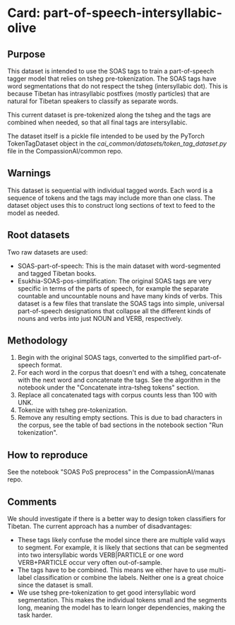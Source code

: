 # Card: part-of-speech-intersyllabic-olive

## Purpose

This dataset is intended to use the SOAS tags to train a part-of-speech tagger model that relies on tsheg pre-tokenization. The SOAS tags have word segmentations that do not respect the tsheg (intersyllabic dot). This is because Tibetan has intrasyllabic postfixes (mostly particles) that are natural for Tibetan speakers to classify as separate words.

This current dataset is pre-tokenized along the tsheg and the tags are combined when needed, so that all final tags are intersyllabic.

The dataset itself is a pickle file intended to be used by the PyTorch TokenTagDataset object in the _cai_common/datasets/token_tag_dataset.py_ file in the CompassionAI/common repo.

## Warnings

This dataset is sequential with individual tagged words. Each word is a sequence of tokens and the tags may include more than one class. The dataset object uses this to construct long sections of text to feed to the model as needed.

## Root datasets

Two raw datasets are used:

- SOAS-part-of-speech: This is the main dataset with word-segmented and tagged Tibetan books.
- Esukhia-SOAS-pos-simplification: The original SOAS tags are very specific in terms of the parts of speech, for example the separate countable and uncountable nouns and have many kinds of verbs. This dataset is a few files that translate the SOAS tags into simple, universal part-of-speech designations that collapse all the different kinds of nouns and verbs into just NOUN and VERB, respectively.

## Methodology

1. Begin with the original SOAS tags, converted to the simplified part-of-speech format.
2. For each word in the corpus that doesn't end with a tsheg, concatenate with the next word and concatenate the tags. See the algorithm in the notebook under the "Concatenate intra-tsheg tokens" section.
3. Replace all concatenated tags with corpus counts less than 100 with UNK.
4. Tokenize with tsheg pre-tokenization.
5. Remove any resulting empty sections. This is due to bad characters in the corpus, see the table of bad sections in the notebook section "Run tokenization".

## How to reproduce

See the notebook "SOAS PoS preprocess" in the CompassionAI/manas repo.

## Comments

We should investigate if there is a better way to design token classifiers for Tibetan. The current approach has a number of disadvantages:

- These tags likely confuse the model since there are multiple valid ways to segment. For example, it is likely that sections that can be segmented into two intersyllabic words VERB|PARTICLE or one word VERB+PARTICLE occur very often out-of-sample.
- The tags have to be combined. This means we either have to use multi-label classification or combine the labels. Neither one is a great choice since the dataset is small.
- We use tsheg pre-tokenization to get good intersyllabic word segmentation. This makes the individual tokens small and the segments long, meaning the model has to learn longer dependencies, making the task harder.
